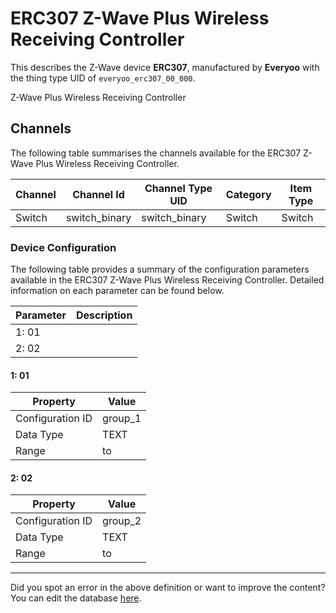 
# ERC307 Z-Wave Plus Wireless Receiving Controller

This describes the Z-Wave device **ERC307**, manufactured by **Everyoo** with the thing type UID of ```everyoo_erc307_00_000```. 

Z-Wave Plus Wireless Receiving Controller

## Channels
The following table summarises the channels available for the ERC307 Z-Wave Plus Wireless Receiving Controller.

| Channel | Channel Id | Channel Type UID | Category | Item Type |
|---------|------------|------------------|----------|-----------|
| Switch | switch_binary | switch_binary | Switch | Switch |




### Device Configuration
The following table provides a summary of the configuration parameters available in the ERC307 Z-Wave Plus Wireless Receiving Controller.
Detailed information on each parameter can be found below.

| Parameter   | Description |
|-------------|-------------|
| 1: 01 |  |
| 2: 02 |  |




#### 1: 01




| Property         | Value    |
|------------------|----------|
| Configuration ID | group_1 |
| Data Type        | TEXT |
| Range |  to  |






#### 2: 02




| Property         | Value    |
|------------------|----------|
| Configuration ID | group_2 |
| Data Type        | TEXT |
| Range |  to  |






---

Did you spot an error in the above definition or want to improve the content?
You can edit the database [here](http://www.cd-jackson.com/index.php/zwave/zwave-device-database/zwave-device-list/devicesummary/731).

